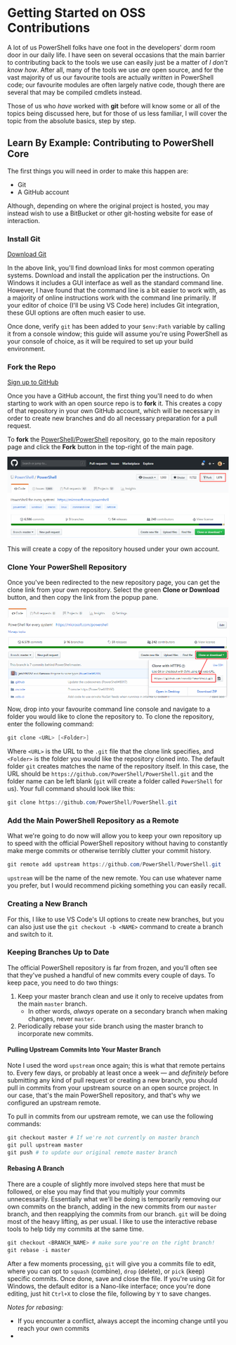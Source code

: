 # Getting Started on OSS Contributions

A lot of us PowerShell folks have one foot in the developers' dorm room door in our daily life.
I have seen on several occasions that the main barrier to contributing back to the tools we use can
easily just be a matter of _I don't know how_.
After all, many of the tools we use _are_ open source, and for the vast majority of us our favourite
tools are actually _written_ in PowerShell code; our favourite modules are often largely native
code, though there are several that may be compiled cmdlets instead.

Those of us who _have_ worked with **git** before will know some or all of the topics being
discussed here, but for those of us less familiar, I will cover the topic from the absolute basics,
step by step.

## Learn By Example: Contributing to PowerShell Core

The first things you will need in order to make this happen are:

* Git
* A GitHub account

Although, depending on where the original project is hosted, you may instead wish to use a BitBucket
or other git-hosting website for ease of interaction.

### Install Git

[Download Git](https://git-scm.com/downloads)

In the above link, you'll find download links for most common operating systems.
Download and install the application per the instructions.
On Windows it includes a GUI interface as well as the standard command line.
However, I have found that the command line is a bit easier to work with, as a majority of online
instructions work with the command line primarily.
If your editor of choice (I'll be using VS Code here) includes Git integration, these GUI options
are often much easier to use.

Once done, verify `git` has been added to your `$env:Path` variable by calling it from a console
window; this guide will assume you're using PowerShell as your console of choice, as it will be
required to set up your build environment.

### Fork the Repo

[Sign up to GitHub](https://github.com/join)

Once you have a GitHub account, the first thing you'll need to do when starting to work with an
open source repo is to **fork** it.
This creates a copy of that repository in your own GitHub account, which will be necessary in order
to create new branches and do all necessary preparation for a pull request.

To **fork** the [PowerShell/PowerShell](https://github.com/PowerShell/PowerShell) repository, go to
the main repository page and click the **Fork** button in the top-right of the main page.

![Fork the PowerShell repository](./images/PowerShell-Repo.png)

This will create a copy of the repository housed under your own account.

### Clone Your PowerShell Repository

Once you've been redirected to the new repository page, you can get the clone link from your own
repository.
Select the green **Clone or Download** button, and then copy the link from the popup pane.

![Get your Clone link](./images/Clone-Your-PowerShell-Repo.png)

Now, drop into your favourite command line console and navigate to a folder you would like to clone
the repository to.
To clone the repository, enter the following command:

```powershell
git clone <URL> [<Folder>]
```

Where `<URL>` is the URL to the `.git` file that the clone link specifies, and `<Folder>` is the
folder you would like the repository cloned into.
The default folder `git` creates matches the name of the repository itself.
In this case, the URL should be `https://github.com/PowerShell/PowerShell.git` and the folder
name can be left blank (`git` will create a folder called `PowerShell` for us).
Your full command should look like this:

```powershell
git clone https://github.com/PowerShell/PowerShell.git
```

### Add the Main PowerShell Repository as a Remote

What we're going to do now will allow you to keep your own repository up to speed with the official
PowerShell repository without having to constantly make merge commits or otherwise terribly clutter
your commit history.

```powershell
git remote add upstream https://github.com/PowerShell/PowerShell.git
```

`upstream` will be the name of the new remote.
You can use whatever name you prefer, but I would recommend picking something you can easily recall.

### Creating a New Branch

For this, I like to use VS Code's UI options to create new branches, but you can also just use the
`git checkout -b <NAME>` command to create a branch and switch to it.

### Keeping Branches Up to Date

The official PowerShell repository is far from frozen, and you'll often see that they've pushed a
handful of new commits every couple of days. To keep pace, you need to do two things:

1. Keep your master branch clean and use it only to receive updates from the main `master` branch.
    * In other words, _always_ operate on a secondary branch when making changes, never `master`.
2. Periodically rebase your side branch using the master branch to incorporate new commits.

#### Pulling Upstream Commits Into Your Master Branch

Note I used the word `upstream` once again; this is what that remote pertains to.
Every few days, or probably at least once a week &mdash; and _definitely_ before submitting any kind
of pull request or creating a new branch, you should pull in commits from your upstream source on an
open source project.
In our case, that's the main PowerShell repository, and that's why we configured an upstream remote.

To pull in commits from our upstream remote, we can use the following commands:

```powershell
git checkout master # If we're not currently on master branch
git pull upstream master
git push # to update our original remote master branch
```

#### Rebasing A Branch

There are a couple of slightly more involved steps here that must be followed, or else you may find
that you multiply your commits unnecessarily.
Essentially what we'll be doing is temporarily removing our own commits on the branch, adding in the
new commits from our `master` branch, and then reapplying the commits from our branch.
`git` will be doing most of the heavy lifting, as per usual.
I like to use the interactive rebase tools to help tidy my commits at the same time.

```powershell
git checkout <BRANCH_NAME> # make sure you're on the right branch!
git rebase -i master
```

After a few moments processing, `git` will give you a commits file to edit, where you can opt to
`squash` (combine), `drop` (delete), or `pick` (keep) specific commits.
Once done, save and close the file.
If you're using Git for Windows, the default editor is a Nano-like interface; once you're done
editing, just hit `Ctrl+X` to close the file, following by `Y` to save changes.

_Notes for rebasing:_

* If you encounter a conflict, always accept the incoming change until you reach your own commits
*